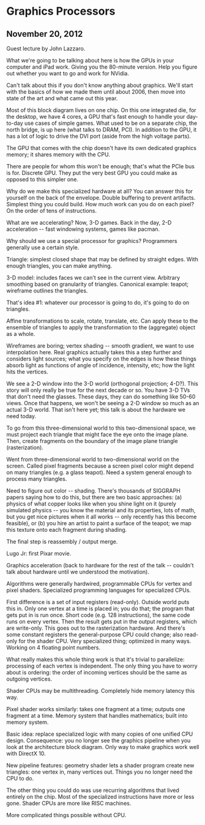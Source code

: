 Graphics Processors
===================
November 20, 2012
-----------------
Guest lecture by John Lazzaro.

What we're going to be talking about here is how the GPUs in your computer
and iPad work. Giving you the 80-minute version. Help you figure out
whether you want to go and work for NVidia.

Can't talk about this if you don't know anything about graphics. We'll
start with the basics of how we made them until about 2006, then move into
state of the art and what came out this year.

Most of this block diagram lives on one chip. On this one integrated die,
for the desktop, we have 4 cores, a GPU that's fast enough to handle your
day-to-day use cases of simple games. What used to be on a separate chip,
the north bridge, is up here (what talks to DRAM, PCI). In addition to the
GPU, it has a lot of logic to drive the DVI port (aside from the high
voltage parts).

The GPU that comes with the chip doesn't have its own dedicated graphics
memory; it shares memory with the CPU.

There are people for whom this won't be enough; that's what the PCIe bus is
for. Discrete GPU. They put the very best GPU you could make as opposed to
this simpler one.

Why do we make this specialized hardware at all? You can answer this for
yourself on the back of the envelope. Double buffering to prevent
artifacts. Simplest thing you could build. How much work can you do on each
pixel? On the order of tens of instructions.

What are we accelerating? Now, 3-D games. Back in the day, 2-D acceleration
-- fast windowing systems, games like pacman.

Why should we use a special processor for graphics? Programmers generally
use a certain style.

Triangle: simplest closed shape that may be defined by straight edges. With
enough triangles, you can make anything.

3-D model: includes faces we can't see in the current view. Arbitrary
smoothing based on granularity of triangles. Canonical example: teapot;
wireframe outlines the triangles.

That's idea #1: whatever our processor is going to do, it's going to do on
triangles.

Affine transformations to scale, rotate, translate, etc. Can apply these to
the ensemble of triangles to apply the transformation to the (aggregate)
object as a whole.

Wireframes are boring; vertex shading -- smooth gradient, we want to use
interpolation here. Real graphics actually takes this a step further and
considers light sources; what you specify on the edges is how these things
absorb light as functions of angle of incidence, intensity, etc; how the
light hits the vertices.

We see a 2-D window into the 3-D world (orthogonal projection; 4-D?). This
story will only really be true for the next decade or so. You have 3-D TVs
that don't need the glasses. These days, they can do something like 50-60
views. Once that happens, we won't be seeing a 2-D window so much as an
actual 3-D world. That isn't here yet; this talk is about the hardware we
need today.

To go from this three-dimensional world to this two-dimensional space, we
must project each triangle that might face the eye onto the image
plane. Then, create fragments on the boundary of the image plane triangle
(rasterization).

Went from three-dimensional world to two-dimensional world on the
screen. Called pixel fragments because a screen pixel color might depend on
many triangles (e.g. a glass teapot). Need a system general enough to
process many triangles.

Need to figure out color -- shading. There's thousands of SIGGRAPH papers
saying how to do this, but there are two basic approaches: (a) physics of
what copper looks like when you shine light on it (purely simulated physics
-- you know the material and its properties, lots of math, but you get nice
pictures when it all works -- only recently has this become feasible), or
(b) you hire an artist to paint a surface of the teapot; we map this
texture onto each fragment during shading.

The final step is reassembly / output merge.

Lugo Jr: first Pixar movie.

Graphics acceleration (back to hardware for the rest of the talk --
couldn't talk about hardware until we understood the motivation).

Algorithms were generally hardwired, programmable CPUs for vertex and pixel
shaders. Specialized programming languages for specialized CPUs.

First difference is a set of input registers (read-only). Outside world
puts this in. Only one vertex at a time is placed in; you do that; the
program that gets put in is run once. Short code (e.g. 128 instructions),
the same code runs on every vertex. Then the result gets put in the output
registers, which are write-only. This goes out to the rasterization
hardware. And there's some constant registers the general-purpose CPU could
change; also read-only for the shader CPU. Very specialized thing;
optimized in many ways. Working on 4 floating point numbers.

What really makes this whole thing work is that it's trivial to
parallelize: processing of each vertex is independent. The only thing you
have to worry about is ordering: the order of incoming vertices should
be the same as outgoing vertices.

Shader CPUs may be multithreading. Completely hide memory latency this
way.

Pixel shader works similarly: takes one fragment at a time; outputs one
fragment at a time. Memory system that handles mathematics; built into
memory system.

Basic idea: replace specialized logic with many copies of one unified CPU
design. Consequence: you no longer see the graphics pipeline when you look
at the architecture block diagram. Only way to make graphics work well with
DirectX 10.

New pipeline features: geometry shader lets a shader program create new
triangles: one vertex in, many vertices out. Things you no longer need the
CPU to do.

The other thing you could do was use recurring algorithms that lived
entirely on the chip. Most of the specialized instructions have more or
less gone. Shader CPUs are more like RISC machines.

More complicated things possible without CPU.
